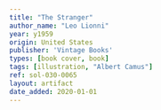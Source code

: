 ```yaml
---
title: "The Stranger"
author_name: "Leo Lionni"
year: y1959
origin: United States
publisher: 'Vintage Books'
types: [book cover, book]
tags: [illustration, "Albert Camus"]
ref: sol-030-0065
layout: artifact
date_added: 2020-01-01
---
```

